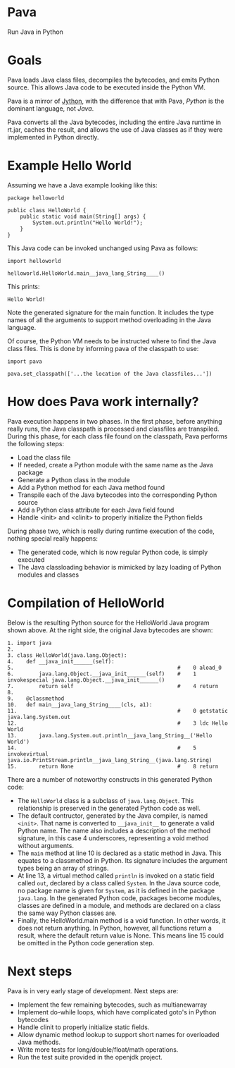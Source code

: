 # Pava
Run Java in Python

# Goals
Pava loads Java class files, decompiles the bytecodes, and emits Python source. This
allows Java code to be executed inside the Python VM.

Pava is a mirror of [Jython](http://www.jython.org/), with the difference that with
Pava, _Python_ is the dominant language, not _Java_.

Pava converts all the Java bytecodes, including the entire Java runtime in rt.jar,
caches the result, and allows the use of Java classes as if they were implemented in
Python directly.

# Example Hello World
Assuming we have a Java example looking like this:

    package helloworld
    
    public class HelloWorld {
        public static void main(String[] args) {
            System.out.println("Hello World!");
        }
    }
    
This Java code can be invoked unchanged using Pava as follows:

    import helloworld
    
    helloworld.HelloWorld.main__java_lang_String____()
    
This prints:

    Hello World!
    
Note the generated signature for the main function. It includes the type names
of all the arguments to support method overloading in the Java language.

Of course, the Python VM needs to be instructed where to find the Java class files.
This is done by informing pava of the classpath to use:

    import pava
    
    pava.set_classpath(['...the location of the Java classfiles...'])
    
# How does Pava work internally?

Pava execution happens in two phases. In the first phase, before anything really runs,
the Java classpath is processed and classfiles are transpiled. During this phase,
for each class file found on the classpath, Pava performs the following steps:

  * Load the class file
  * If needed, create a Python module with the same name as the Java package
  * Generate a Python class in the module
  * Add a Python method for each Java method found
  * Transpile each of the Java bytecodes into the corresponding Python source
  * Add a Python class attribute for each Java field found
  * Handle &lt;init&gt; and &lt;clinit&gt; to properly initialize the Python fields
  
During phase two, which is really during runtime execution of the code, nothing
special really happens:

  * The generated code, which is now regular Python code, is simply executed
  * The Java classloading behavior is mimicked by lazy loading of Python modules and classes
 
# Compilation of HelloWorld

Below is the resulting Python source for the HelloWorld Java program shown above. 
At the right side, the original Java bytecodes are shown:

    1. import java
    2.
    3. class HelloWorld(java.lang.Object):
    4.    def __java_init______(self):
    5.                                                    #    0 aload_0 
    6.        java.lang.Object.__java_init______(self)    #    1 invokespecial java.lang.Object.__java_init______()
    7.        return self                                 #    4 return 
    8.
    9.    @classmethod
    10.   def main__java_lang_String____(cls, a1):
    11.                                                   #    0 getstatic java.lang.System.out
    12.                                                   #    3 ldc Hello World
    13.       java.lang.System.out.println__java_lang_String__('Hello World')
    14.                                                   #    5 invokevirtual java.io.PrintStream.println__java_lang_String__(java.lang.String)
    15.       return None                                 #    8 return 


There are a number of noteworthy constructs in this generated Python code:

  - The `HelloWorld` class is a subclass of `java.lang.Object`. This relationship is
    preserved in the generated Python code as well.
  - The default contructor, generated by the Java compiler, is named `<init>`. That name
    is converted to `__java_init__` to generate a valid Python name. The name also includes
    a description of the method signature, in this case 4 underscores, representing a void
    method without arguments.
  - The `main` method at line 10 is declared as a static method in Java.
    This equates to a classmethod in Python. Its signature includes the argument
    types being an array of strings.
  - At line 13, a virtual method called `println` is invoked on a static field called `out`,
    declared by a class called `System`. In the Java source code, no package name is 
    given for `System`, as it is defined in the package `java.lang`.  In the generated
    Python code, packages become modules, classes are defined in a module, and methods are
    declared on a class the same way Python classes are.
  - Finally, the HelloWorld.main method is a void function. In other words, it does not return
    anything. In Python, however, all functions return a result, where the default return
    value is None. This means line 15 could be omitted in the Python code generation step.
    
# Next steps
Pava is in very early stage of development. Next steps are:

- Implement the few remaining bytecodes, such as multianewarray
- Implement do-while loops, which have complicated goto's in Python bytecodes
- Handle clinit to properly initialize static fields.
- Allow dynamic method lookup to support short names for overloaded Java methods.
- Write more tests for long/double/float/math operations.
- Run the test suite provided in the openjdk project.
